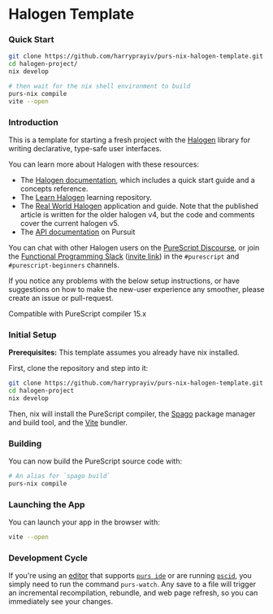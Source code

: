# Halogen Template

### Quick Start
```sh
git clone https://github.com/harryprayiv/purs-nix-halogen-template.git halogen-project
cd halogen-project/
nix develop

# then wait for the nix shell environment to build 
purs-nix compile
vite --open
```

### Introduction

This is a template for starting a fresh project with the [Halogen](https://github.com/purescript-halogen/purescript-halogen) library for writing declarative, type-safe user interfaces.

You can learn more about Halogen with these resources:

- The [Halogen documentation](https://github.com/purescript-halogen/purescript-halogen/tree/master/docs), which includes a quick start guide and a concepts reference.
- The [Learn Halogen](https://github.com/jordanmartinez/learn-halogen) learning repository.
- The [Real World Halogen](https://github.com/thomashoneyman/purescript-halogen-realworld) application and guide. Note that the published article is written for the older halogen v4, but the code and comments cover the current halogen v5.
- The [API documentation](https://pursuit.purescript.org/packages/purescript-halogen) on Pursuit

You can chat with other Halogen users on the [PureScript Discourse](https://discourse.purescript.org), or join the [Functional Programming Slack](https://functionalprogramming.slack.com) ([invite link](https://fpchat-invite.herokuapp.com/)) in the `#purescript` and `#purescript-beginners` channels.

If you notice any problems with the below setup instructions, or have suggestions on how to make the new-user experience any smoother, please create an issue or pull-request.

Compatible with PureScript compiler 15.x

### Initial Setup

**Prerequisites:** This template assumes you already have nix installed.

First, clone the repository and step into it:

```sh
git clone https://github.com/harryprayiv/purs-nix-halogen-template.git halogen-project
cd halogen-project
nix develop
```

Then, nix will install the PureScript compiler, the [Spago](https://github.com/purescript/spago) package manager and build tool, and the [Vite](https://github.com/vitejs/vite) bundler.


### Building

You can now build the PureScript source code with:

```sh
# An alias for `spago build`
purs-nix compile
```

### Launching the App

You can launch your app in the browser with:

```sh
vite --open
```

### Development Cycle

If you're using an [editor](https://github.com/purescript/documentation/blob/master/ecosystem/Editor-and-tool-support.md#editors) that supports [`purs ide`](https://github.com/purescript/purescript/tree/master/psc-ide) or are running [`pscid`](https://github.com/kRITZCREEK/pscid), you simply need to run the command ``purs-watch``. Any save to a file will trigger an incremental recompilation, rebundle, and web page refresh, so you can immediately see your changes.
